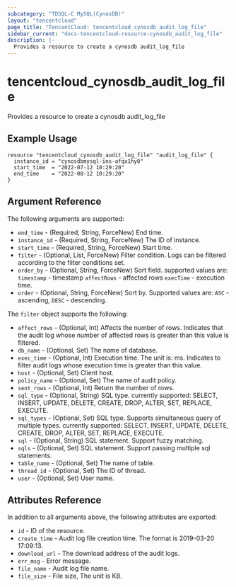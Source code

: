 ```yaml
---
subcategory: "TDSQL-C MySQL(CynosDB)"
layout: "tencentcloud"
page_title: "TencentCloud: tencentcloud_cynosdb_audit_log_file"
sidebar_current: "docs-tencentcloud-resource-cynosdb_audit_log_file"
description: |-
  Provides a resource to create a cynosdb audit_log_file
---
```


# tencentcloud_cynosdb_audit_log_file

Provides a resource to create a cynosdb audit_log_file

## Example Usage

```hcl
resource "tencentcloud_cynosdb_audit_log_file" "audit_log_file" {
  instance_id = "cynosdbmysql-ins-afqx1hy0"
  start_time  = "2022-07-12 10:29:20"
  end_time    = "2022-08-12 10:29:20"
}
```

## Argument Reference

The following arguments are supported:

* `end_time` - (Required, String, ForceNew) End time.
* `instance_id` - (Required, String, ForceNew) The ID of instance.
* `start_time` - (Required, String, ForceNew) Start time.
* `filter` - (Optional, List, ForceNew) Filter condition. Logs can be filtered according to the filter conditions set.
* `order_by` - (Optional, String, ForceNew) Sort field. supported values are:
`timestamp` - timestamp
`affectRows` - affected rows
`execTime` - execution time.
* `order` - (Optional, String, ForceNew) Sort by. Supported values are: `ASC` - ascending, `DESC` - descending.

The `filter` object supports the following:

* `affect_rows` - (Optional, Int) Affects the number of rows. Indicates that the audit log whose number of affected rows is greater than this value is filtered.
* `db_name` - (Optional, Set) The name of database.
* `exec_time` - (Optional, Int) Execution time. The unit is: ms. Indicates to filter audit logs whose execution time is greater than this value.
* `host` - (Optional, Set) Client host.
* `policy_name` - (Optional, Set) The name of audit policy.
* `sent_rows` - (Optional, Int) Return the number of rows.
* `sql_type` - (Optional, String) SQL type. currently supported: SELECT, INSERT, UPDATE, DELETE, CREATE, DROP, ALTER, SET, REPLACE, EXECUTE.
* `sql_types` - (Optional, Set) SQL type. Supports simultaneous query of multiple types. currently supported: SELECT, INSERT, UPDATE, DELETE, CREATE, DROP, ALTER, SET, REPLACE, EXECUTE.
* `sql` - (Optional, String) SQL statement. Support fuzzy matching.
* `sqls` - (Optional, Set) SQL statement. Support passing multiple sql statements.
* `table_name` - (Optional, Set) The name of table.
* `thread_id` - (Optional, Set) The ID of thread.
* `user` - (Optional, Set) User name.

## Attributes Reference

In addition to all arguments above, the following attributes are exported:

* `id` - ID of the resource.
* `create_time` - Audit log file creation time. The format is 2019-03-20 17:09:13.
* `download_url` - The download address of the audit logs.
* `err_msg` - Error message.
* `file_name` - Audit log file name.
* `file_size` - File size, The unit is KB.



